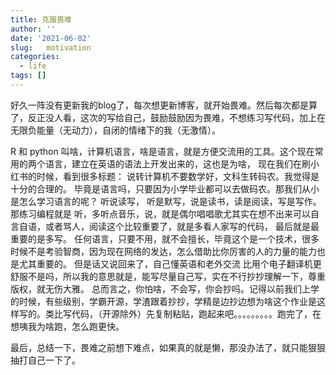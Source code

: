 ```yaml
---
title: 克服畏难
author: ''
date: '2021-06-02'
slug:   motivation
categories:
  - life
tags: []
---
```


好久一阵没有更新我的blog了，每次想更新博客，就开始畏难。然后每次都是算了，反正没人看，这次的写给自己，鼓励鼓励因为畏难，不想练习写代码，加上在无限负能量（无动力），自闭的情绪下的我（无激情）。  

R 和 python 叫啥，计算机语言，啥是语言，就是方便交流用的工具。这个现在常用的两个语言，建立在英语的语法上开发出来的，这也是为啥， 现在我们在刷小红书的时候，看到很多标题： 说转计算机不要数学好，文科生转码农。我觉得是十分的合理的。 毕竟是语言吗，只要因为小学毕业都可以去做码农。那我们从小是怎么学习语言的呢？ 听说读写， 听是默写，说是读书，读是阅读，写是写作。那练习编程就是
听，多听点音乐，说，就是偶尔唱唱歌尤其实在想不出来可以自言自语，或者骂人，阅读这个比较重要了，就是多看人家写的代码， 最后就是最重要的是多写。 任何语言，只要不用，就不会擅长，毕竟这个是一个技术，很多时候不是考验智商，因为现在网络的发达，怎么借助比你厉害的人的力量的能力也是尤其重要的。 但是话又说回来了，自己懂英语和老外交流 比用个电子翻译机更舒服不是吗，所以我的意思就是，能写尽量自己写，实在不行抄抄理解一下，尊重版权，就无伤大雅。 总而言之，你怕啥，不会写，你会抄吗。记得以前我们上学的时候，有些级别，学霸开源，学渣跟着抄抄，学精是边抄边想为啥这个作业是这样写的。类比写代码，（开源除外）先复制粘贴，跑起来吧。。。。。。。。。跑完了，在想咦我为啥跑，怎么跑更快。

最后，总结一下，畏难之前想下难点，如果真的就是懒，那没办法了，就只能狠狠抽打自己一下了。